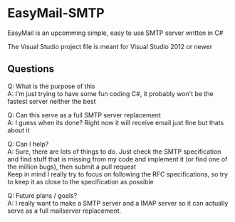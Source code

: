 # EasyMail-SMTP
EasyMail is an upcomming simple, easy to use SMTP server written in C#

The Visual Studio project file is meant for Visual Studio 2012 or newer


## Questions
Q: What is the purpose of this<br>
A: I'm just trying to have some fun coding C#, it probably won't be the fastest server neither the best

Q: Can this serve as a full SMTP server replacement<br>
A: I guess when its done? Right now it will receive email just fine but thats about it

Q: Can I help?<br>
A: Sure, there are lots of things to do. Just check the SMTP specification and find stuff that is missing from my code and implement it (or find one of the million bugs), then submit a pull request<br>
Keep in mind I really try to focus on following the RFC specifications, so try to keep it as close to the specification as possible

Q: Future plans / goals?<br>
A: I really want to make a SMTP server and a IMAP server so it can actually serve as a full mailserver replacement.
